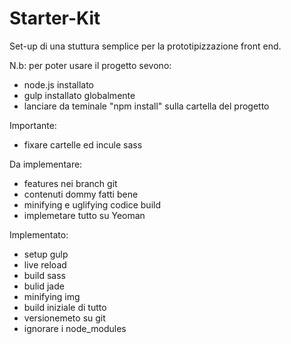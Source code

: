Starter-Kit
===================

Set-up di una stuttura semplice per la prototipizzazione front end.

N.b: per poter usare il progetto sevono:
- node.js installato
- gulp installato globalmente
- lanciare da teminale "npm install" sulla cartella del progetto

Importante:
- fixare cartelle ed incule sass

Da implementare:
- features nei branch git
- contenuti dommy fatti bene
- minifying e uglifying codice build
- implemetare tutto su Yeoman

Implementato:
- setup gulp
- live reload
- build sass
- bulid jade
- minifying img
- build iniziale di tutto
- versionemeto su git
- ignorare i node_modules
